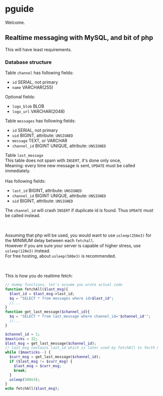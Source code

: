 # pguide
Welcome.


## Realtime messaging with MySQL, and bit of php
This will have least requirements.

### Database structure

Table `channel` has following fields:
- `id` SERIAL, not primary
- `name` VARCHAR(255)



Optional fields:
- `logo_blob` BLOB
- `logo_url` VARCHAR(2048)

Table `messages` has following fields:
- `id` SERIAL, not primary
- `uid` BIGINT, attribute: `UNSIGNED`
- `message` TEXT, or VARCHAR
- `channel_id` BIGINT UNIQUE, attribute: `UNSIGNED`

Table `last_message`<br>
This table does not spam with `INSERT`, it's done only once,<br>
Meaning: every time new message is sent, `UPDATE` must be called immediately.<br>
<br>
Has following fields:
- `last_id` BIGINT, attribute: `UNSIGNED`
- `channel_id` BIGINT UNIQUE, attribute: `UNSIGNED`
- `uid` BIGINT, attribute: `UNSIGNED`


The `channel_id` will crash `INSERT` if duplicate id is found.
Thus `UPDATE` must be called instead.

<br><br>
Assuming that php will be used, you would want to use `usleep(256e3)` for the MINIMUM delay between each `fetchall`.<br>
However if you are sure your server is capable of higher stress, use `usleep(128e3)` instead.<br>
For free hosting, about `usleep(500e3)` is recommended.<br>
<br><br>

This is how you do realtime fetch:
```php
// dummy functions, let's assume you wrote actual code
function fetchAll($last_msg){
  $last_id = $last_msg->last_id;
  $q = "SELECT * from messages where id>$last_id";
  //...
}
function get_last_message($channel_id){
  $q = "SELECT * from last_message where channel_id='$channel_id'";
  //...
}

$channel_id = 1;
$maxticks = 32;
$last_msg = get_last_message($channel_id);
// last_msg contains last_id which is later used by fetchAll to fecth messages AFTER that id
while ($maxticks--) {
  $curr_msg = get_last_message($channel_id);
  if ($last_msg != $curr_msg) {
    $last_msg = $curr_msg;
    break;
  }
  usleep(500e3);
}
echo fetchAll($last_msg);

```
